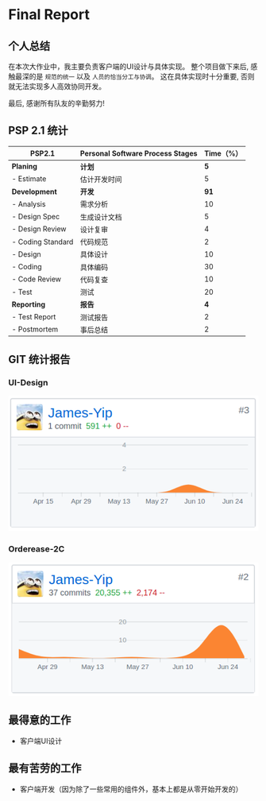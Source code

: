 # Final Report

## 个人总结

在本次大作业中，我主要负责客户端的UI设计与具体实现。
整个项目做下来后, 感触最深的是 `规范的统一` 以及 `人员的恰当分工与协调`。 这在具体实现时十分重要, 否则就无法实现多人高效协同开发。

最后, 感谢所有队友的辛勤努力!


## PSP 2.1 统计

| PSP2.1            | Personal Software Process Stages | Time（%） |
| ----------------- | -------------------------------- | --------- |
| **Planing**       | **计划**                         | **5**     |
| - Estimate        | 估计开发时间                     | 5         |
| **Development**   | **开发**                         | **91**    |
| - Analysis        | 需求分析                         | 10        |
| - Design Spec     | 生成设计文档                     | 5         |
| - Design Review   | 设计复审                         | 4         |
| - Coding Standard | 代码规范                         | 2         |
| - Design          | 具体设计                         | 10        |
| - Coding          | 具体编码                         | 30        |
| - Code Review     | 代码复查                         | 10        |
| - Test            | 测试                             | 20        |
| **Reporting**     | **报告**                         | **4**     |
| - Test Report     | 测试报告                         | 2         |
| - Postmortem      | 事后总结                         | 2         |


## GIT 统计报告

### UI-Design

![git_UI_design](../assets/15331376_git_UI_design.png)

### Orderease-2C

![git_2c](../assets/15331376_git_2c.png)


## 最得意的工作

- 客户端UI设计

## 最有苦劳的工作

- 客户端开发（因为除了一些常用的组件外，基本上都是从零开始开发的）




